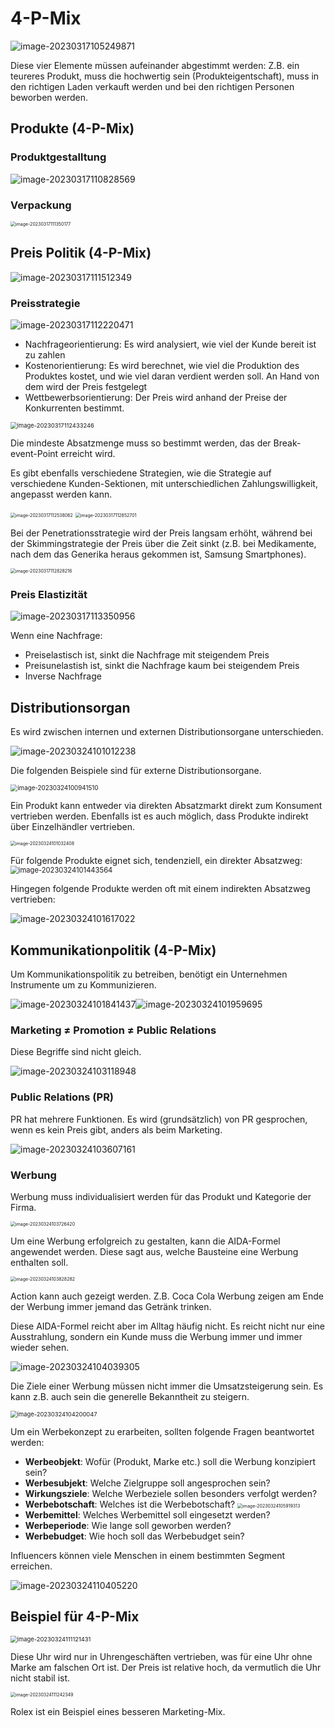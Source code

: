 # 4-P-Mix

![image-20230317105249871](res/4-P-Mix/image-20230317105249871.png)

Diese vier Elemente müssen aufeinander abgestimmt werden: Z.B. ein teureres Produkt, muss die hochwertig sein (Produkteigentschaft), muss in den richtigen Laden verkauft werden und bei den richtigen Personen beworben werden.

## Produkte  (4-P-Mix)

### Produktgestalltung

![image-20230317110828569](res/4-P-Mix/image-20230317110828569.png)

### Verpackung

<img src="res/4-P-Mix/image-20230317111350177.png" alt="image-20230317111350177" style="zoom: 50%;" />

## Preis Politik  (4-P-Mix)

![image-20230317111512349](res/4-P-Mix/image-20230317111512349.png)

### Preisstrategie

![image-20230317112220471](res/4-P-Mix/image-20230317112220471.png)

* Nachfrageorientierung: Es wird analysiert, wie viel der Kunde bereit ist zu zahlen
* Kostenorientierung: Es wird berechnet, wie viel die Produktion des Produktes kostet, und wie viel daran verdient werden soll. An Hand von dem wird der Preis festgelegt
* Wettbewerbsorientierung: Der Preis wird anhand der Preise der Konkurrenten bestimmt.

<img src="res/4-P-Mix/image-20230317112433246.png" alt="image-20230317112433246" style="zoom:67%;" />

Die mindeste Absatzmenge muss so bestimmt werden, das der Break-event-Point erreicht wird.

Es gibt ebenfalls verschiedene Strategien, wie die Strategie auf verschiedene Kunden-Sektionen, mit unterschiedlichen Zahlungswilligkeit, angepasst werden kann.

<img src="res/4-P-Mix/image-20230317112538062.png" alt="image-20230317112538062" style="zoom:50%;" />

<img src="res/4-P-Mix/image-20230317112852701.png" alt="image-20230317112852701" style="zoom:50%;" />

Bei der Penetrationsstrategie wird der Preis langsam erhöht, während bei der Skimmingstrategie der Preis über die Zeit sinkt (z.B. bei Medikamente, nach dem das Generika heraus gekommen ist, Samsung Smartphones).

<img src="res/4-P-Mix/image-20230317112828216.png" alt="image-20230317112828216" style="zoom: 50%;" />

### Preis Elastizität

![image-20230317113350956](res/4-P-Mix/image-20230317113350956.png)

Wenn eine Nachfrage:

* Preiselastisch ist, sinkt die Nachfrage mit steigendem Preis
* Preisunelastish ist,  sinkt die Nachfrage kaum bei steigendem Preis
* Inverse Nachfrage

## Distributionsorgan

Es wird zwischen internen und externen Distributionsorgane unterschieden.

![image-20230324101012238](res/4-P-Mix/image-20230324101012238.png)

Die folgenden Beispiele sind für externe Distributionsorgane.

<img src="res/4-P-Mix/image-20230324100941510.png" alt="image-20230324100941510" style="zoom:70%;" />

Ein Produkt kann entweder via direkten Absatzmarkt direkt zum Konsument vertrieben werden. Ebenfalls ist es auch möglich, dass Produkte indirekt über Einzelhändler vertrieben.

<img src="res/4-P-Mix/image-20230324101032408.png" alt="image-20230324101032408" style="zoom: 50%;" />

Für folgende Produkte eignet sich, tendenziell, ein direkter Absatzweg:
<img src="res/4-P-Mix/image-20230324101443564.png" alt="image-20230324101443564" style="zoom:80%;" />

Hingegen folgende Produkte werden oft mit einem indirekten Absatzweg vertrieben:

![image-20230324101617022](res/4-P-Mix/image-20230324101617022.png)

## Kommunikationpolitik  (4-P-Mix)

Um Kommunikationspolitik zu betreiben, benötigt ein Unternehmen Instrumente um zu Kommunizieren.

![image-20230324101841437](res/4-P-Mix/image-20230324101841437.png)![image-20230324101959695](res/4-P-Mix/image-20230324101959695.png)

### Marketing ≠ Promotion ≠ Public Relations

Diese Begriffe sind nicht gleich.

![image-20230324103118948](res/4-P-Mix/image-20230324103118948.png)

### Public Relations (PR)

PR hat mehrere Funktionen. Es wird (grundsätzlich) von PR gesprochen, wenn es kein Preis gibt, anders als beim Marketing.

![image-20230324103607161](res/4-P-Mix/image-20230324103607161.png)

### Werbung

Werbung muss individualisiert werden für das Produkt und Kategorie der Firma.

<img src="res/4-P-Mix/image-20230324103726420.png" alt="image-20230324103726420" style="zoom:50%;" />

Um eine Werbung erfolgreich zu gestalten, kann die AIDA-Formel angewendet werden. Diese sagt aus, welche Bausteine eine Werbung enthalten soll. 

<img src="res/4-P-Mix/image-20230324103828282.png" alt="image-20230324103828282" style="zoom:50%;" />

Action kann auch gezeigt werden. Z.B. Coca Cola Werbung zeigen am Ende der Werbung immer jemand das Getränk trinken.

Diese AIDA-Formel reicht aber im Alltag häufig nicht. Es reicht nicht nur eine Ausstrahlung, sondern ein Kunde muss die Werbung immer und immer wieder sehen.

![image-20230324104039305](res/4-P-Mix/image-20230324104039305.png)

Die Ziele einer Werbung müssen nicht immer die Umsatzsteigerung sein. Es kann z.B. auch sein die generelle Bekanntheit zu steigern.

<img src="res/4-P-Mix/image-20230324104200047.png" alt="image-20230324104200047" style="zoom:67%;" />

Um ein Werbekonzept zu erarbeiten, sollten folgende Fragen beantwortet werden:

* **Werbeobjekt**: Wofür (Produkt, Marke etc.) soll die Werbung konzipiert sein?
* **Werbesubjekt**: Welche Zielgruppe soll angesprochen sein?
* **Wirkungsziele**: Welche Werbeziele sollen besonders verfolgt werden?
* **Werbebotschaft**: Welches ist die Werbebotschaft?
  <img src="res/4-P-Mix/image-20230324105919313.png" alt="image-20230324105919313" style="zoom: 50%;" />
* **Werbemittel**: Welches Werbemittel soll eingesetzt werden?
* **Werbeperiode**: Wie lange soll geworben werden?
* **Werbebudget**: Wie hoch soll das Werbebudget sein?

Influencers können viele Menschen in einem bestimmten Segment erreichen.

![image-20230324110405220](res/4-P-Mix/image-20230324110405220.png)

## Beispiel für 4-P-Mix

<img src="res/4-P-Mix/image-20230324111121431.png" alt="image-20230324111121431" style="zoom:67%;" />

Diese Uhr wird nur in Uhrengeschäften vertrieben, was für eine Uhr ohne Marke am falschen Ort ist. Der Preis ist relative hoch, da vermutlich die Uhr nicht stabil ist. 

<img src="res/4-P-Mix/image-20230324111242349.png" alt="image-20230324111242349" style="zoom: 50%;" />

Rolex ist ein Beispiel eines besseren Marketing-Mix.